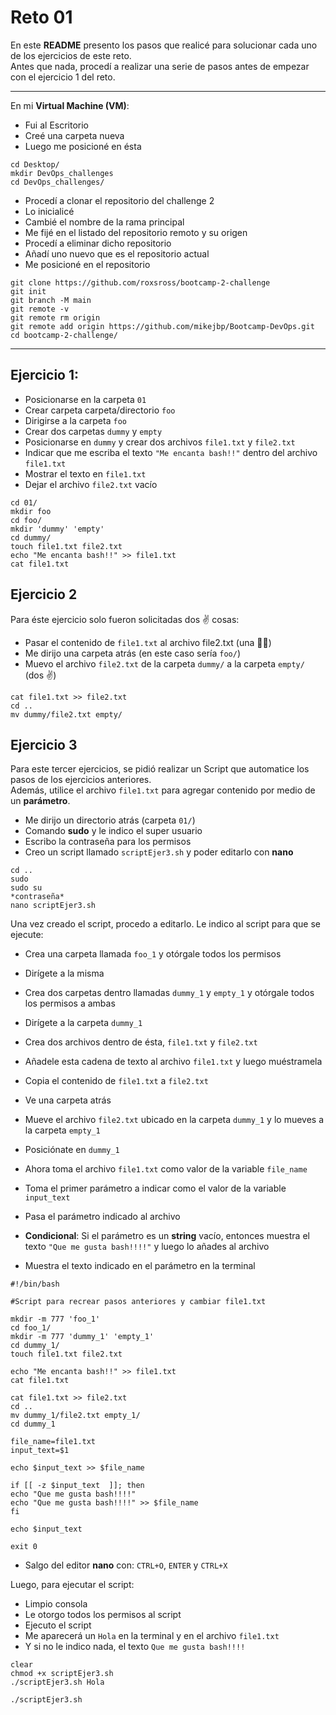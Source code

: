 # Reto 01
En este **README** presento los pasos que realicé para solucionar cada uno de los ejercicios de este reto.<br>
Antes que nada, procedí a realizar una serie de pasos antes de empezar con el ejercicio 1 del reto.
<hr />

En mi **Virtual Machine (VM)**:
- Fui al Escritorio
- Creé una carpeta nueva
- Luego me posicioné en ésta

```
cd Desktop/
mkdir DevOps_challenges
cd DevOps_challenges/
```

- Procedí a clonar el repositorio del challenge 2
- Lo inicialicé
- Cambié el nombre de la rama principal
- Me fijé en el listado del repositorio remoto y su origen
- Procedí a eliminar dicho repositorio
- Añadí uno nuevo que es el repositorio actual
- Me posicioné en el repositorio

```
git clone https://github.com/roxsross/bootcamp-2-challenge
git init
git branch -M main
git remote -v
git remote rm origin
git remote add origin https://github.com/mikejbp/Bootcamp-DevOps.git
cd bootcamp-2-challenge/
```
<hr />

## Ejercicio 1:
- Posicionarse en la carpeta `01`
- Crear carpeta carpeta/directorio `foo`
- Dirigirse a la carpeta `foo`
- Crear dos carpetas `dummy` y `empty`
- Posicionarse en `dummy` y crear dos archivos `file1.txt` y `file2.txt` 
- Indicar que me escriba el texto `"Me encanta bash!!"` dentro del archivo `file1.txt`
- Mostrar el texto en `file1.txt`
- Dejar el archivo `file2.txt` vacío

```
cd 01/
mkdir foo
cd foo/
mkdir 'dummy' 'empty'
cd dummy/
touch file1.txt file2.txt
echo "Me encanta bash!!" >> file1.txt
cat file1.txt
```

## Ejercicio 2
Para éste ejercicio solo fueron solicitadas dos ✌  cosas:

- Pasar el contenido de `file1.txt` al archivo file2.txt (una ☝🏻)
- Me dirijo una carpeta atrás (en este caso sería `foo/`)
- Muevo el archivo `file2.txt` de la carpeta `dummy/` a la carpeta `empty/` (dos ✌)

```
cat file1.txt >> file2.txt
cd .. 
mv dummy/file2.txt empty/
```

## Ejercicio 3
Para este tercer ejercicios, se pidió realizar un Script que automatice los pasos de los ejercicios anteriores. <br>
Además, utilice el archivo `file1.txt` para agregar contenido por medio de un **parámetro**.

- Me dirijo un directorio atrás (carpeta `01/`)
- Comando **sudo** y le indico el super usuario
- Escribo la contraseña para los permisos
- Creo un script llamado `scriptEjer3.sh` y poder editarlo con **nano**

```
cd ..
sudo
sudo su
*contraseña*
nano scriptEjer3.sh
```

Una vez creado el script, procedo a editarlo. Le indico al script para que se ejecute:

- Crea una carpeta llamada `foo_1` y otórgale todos los permisos
- Dirígete a la misma
- Crea dos carpetas dentro llamadas `dummy_1` y `empty_1` y otórgale todos los permisos a ambas
- Dirígete a la carpeta `dummy_1`
- Crea dos archivos dentro de ésta, `file1.txt` y `file2.txt`
- Añadele esta cadena de texto al archivo `file1.txt` y luego muéstramela
- Copia el contenido de `file1.txt` a `file2.txt`
- Ve una carpeta atrás
- Mueve el archivo `file2.txt` ubicado en la carpeta `dummy_1` y lo mueves a la carpeta `empty_1`
- Posiciónate en `dummy_1`

- Ahora toma el archivo `file1.txt` como valor de la variable `file_name`
- Toma el primer parámetro a indicar como el valor de la variable `input_text`
- Pasa el parámetro indicado al archivo 
- **Condicional**: Si el parámetro es un **string** vacío, entonces muestra el texto `"Que me gusta bash!!!!"` y luego lo añades al archivo
- Muestra el texto indicado en el parámetro en la terminal

```
#!/bin/bash

#Script para recrear pasos anteriores y cambiar file1.txt

mkdir -m 777 'foo_1'
cd foo_1/
mkdir -m 777 'dummy_1' 'empty_1'
cd dummy_1/
touch file1.txt file2.txt

echo "Me encanta bash!!" >> file1.txt
cat file1.txt

cat file1.txt >> file2.txt
cd ..
mv dummy_1/file2.txt empty_1/
cd dummy_1

file_name=file1.txt
input_text=$1

echo $input_text >> $file_name

if [[ -z $input_text  ]]; then
echo "Que me gusta bash!!!!"
echo "Que me gusta bash!!!!" >> $file_name
fi

echo $input_text

exit 0
```

- Salgo del editor **nano** con: `CTRL+O`, `ENTER` y `CTRL+X`

Luego, para ejecutar el script:
- Limpio consola
- Le otorgo todos los permisos al script
- Ejecuto el script
- Me aparecerá un `Hola` en la terminal y en el archivo `file1.txt`
- Y si no le indico nada, el texto `Que me gusta bash!!!!`

```
clear
chmod +x scriptEjer3.sh
./scriptEjer3.sh Hola
```
```
./scriptEjer3.sh 
```



